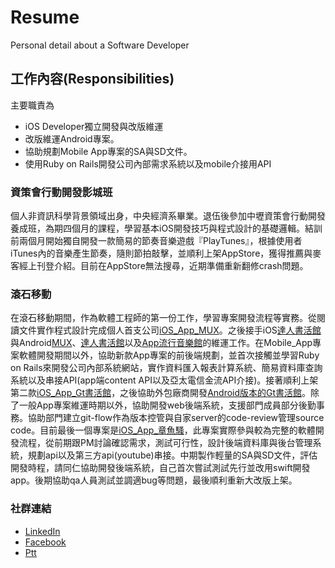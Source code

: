 # Resume
Personal detail about a Software Developer

## 工作內容(Responsibilities)
主要職責為
- iOS Developer獨立開發與改版維運
- 改版維運Android專案。
- 協助規劃Mobile App專案的SA與SD文件。
- 使用Ruby on Rails開發公司內部需求系統以及mobile介接用API

### 資策會行動開發影城班
個人非資訊科學背景領域出身，中央經濟系畢業。退伍後參加中壢資策會行動開發養成班，為期四個月的課程，學習基本iOS開發技巧與程式設計的基礎邏輯。結訓前兩個月開始獨自開發一款簡易的節奏音樂遊戲『PlayTunes』，根據使用者iTunes內的音樂產生節奏，隨則節拍敲擊，並順利上架AppStore，獲得推薦與麥客經上刊登介紹。目前在AppStore無法搜尋，近期準備重新翻修crash問題。

### 滾石移動
在滾石移動期間，作為軟體工程師的第一份工作，學習專案開發流程等實務。從閱讀文件實作程式設計完成個人首支公司[iOS_App_MUX](http://ppt.cc/9Yl0W)。之後接手iOS[達人書活館](http://ppt.cc/LjLdn)與Android[MUX](https://play.google.com/store/apps/details?id=tw.com.rockmobile.mux)、[達人書活館](https://play.google.com/store/apps/details?id=com.rmc.ebooks)以及[App流行音樂館](https://play.google.com/store/apps/details?id=com.rmc.minisites)的維運工作。在Mobile_App專案軟體開發期間以外，協助新款App專案的前後端規劃，並首次接觸並學習Ruby on Rails來開發公司內部系統網站，實作資料匯入報表計算系統、簡易資料庫查詢系統以及串接API(app端content API以及亞太電信金流API介接)。接著順利上架第二款[iOS_App_Gt書活館](http://ppt.cc/Ul7Jh)，之後協助外包廠商開發[Android版本的Gt書活館](https://play.google.com/store/apps/details?id=com.rmc.gtebooks)。除了一般App專案維運時期以外，協助開發web後端系統，支援部門成員部分後勤事務。協助部門建立git-flow作為版本控管與自家server的code-review管理source code。目前最後一個專案是[iOS_App_章魚騷](https://goo.gl/kfXd2T)，此專案實際參與較為完整的軟體開發流程，從前期跟PM討論確認需求，測試可行性，設計後端資料庫與後台管理系統，規劃api以及第三方api(youtube)串接。中期製作輕量的SA與SD文件，評估開發時程，請同仁協助開發後端系統，自己首次嘗試測試先行並改用swift開發app。後期協助qa人員測試並調適bug等問題，最後順利重新大改版上架。

### 社群連結
- [LinkedIn](https://www.linkedin.com/in/yan-yu-lai-502428141/)
- [Facebook](https://www.facebook.com/JackySONELai)
- [Ptt](https://pttweb.tw/user/jacky3518)
